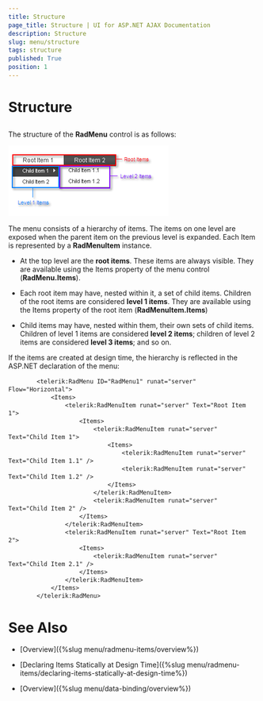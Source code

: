```yaml
---
title: Structure
page_title: Structure | UI for ASP.NET AJAX Documentation
description: Structure
slug: menu/structure
tags: structure
published: True
position: 1
---
```


# Structure



## 

The structure of the __RadMenu__ control is as follows:

![RadMenu structure](images/menu_structure.png)

The menu consists of a hierarchy of items. The items on one level are exposed when the parent item on the previous level is expanded. Each Item is represented by a __RadMenuItem__ instance.

* At the top level are the __root items__. These items are always visible. They are available using the Items property of the menu control (__RadMenu.Items__).

* Each root item may have, nested within it, a set of child items. Children of the root items are considered __level 1 items__. They are available using the Items property of the root item (__RadMenuItem.Items__)

* Child items may have, nested within them, their own sets of child items. Children of level 1 items are considered __level 2 items__; children of level 2 items are considered __level 3 items__; and so on.

If the items are created at design time, the hierarchy is reflected in the ASP.NET declaration of the menu:

````ASPNET
	    <telerik:RadMenu ID="RadMenu1" runat="server" Flow="Horizontal">
	        <Items>
	            <telerik:RadMenuItem runat="server" Text="Root Item 1">
	                <Items>
	                    <telerik:RadMenuItem runat="server" Text="Child Item 1">
	                        <Items>
	                            <telerik:RadMenuItem runat="server" Text="Child Item 1.1" />
	                            <telerik:RadMenuItem runat="server" Text="Child Item 1.2" />
	                        </Items>
	                    </telerik:RadMenuItem>
	                    <telerik:RadMenuItem runat="server" Text="Child Item 2" />
	                </Items>
	            </telerik:RadMenuItem>
	            <telerik:RadMenuItem runat="server" Text="Root Item 2">
	                <Items>
	                    <telerik:RadMenuItem runat="server" Text="Child Item 2.1" />
	                </Items>
	            </telerik:RadMenuItem>
	        </Items>
	    </telerik:RadMenu>
````



# See Also

 * [Overview]({%slug menu/radmenu-items/overview%})

 * [Declaring Items Statically at Design Time]({%slug menu/radmenu-items/declaring-items-statically-at-design-time%})

 * [Overview]({%slug menu/data-binding/overview%})
